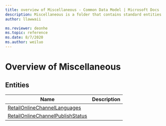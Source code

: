 ```yaml
---
title: overview of Miscellaneous - Common Data Model | Microsoft Docs
description: Miscellaneous is a folder that contains standard entities related to the Common Data Model.
author: llawwaii

ms.reviewer: deonhe
ms.topic: reference
ms.date: 8/7/2020
ms.author: weiluo
---
```


# Overview of Miscellaneous


## Entities

|Name|Description|
|---|---|
|[RetailOnlineChannelLanguages](RetailOnlineChannelLanguages.md)||
|[RetailOnlineChannelPublishStatus](RetailOnlineChannelPublishStatus.md)||
